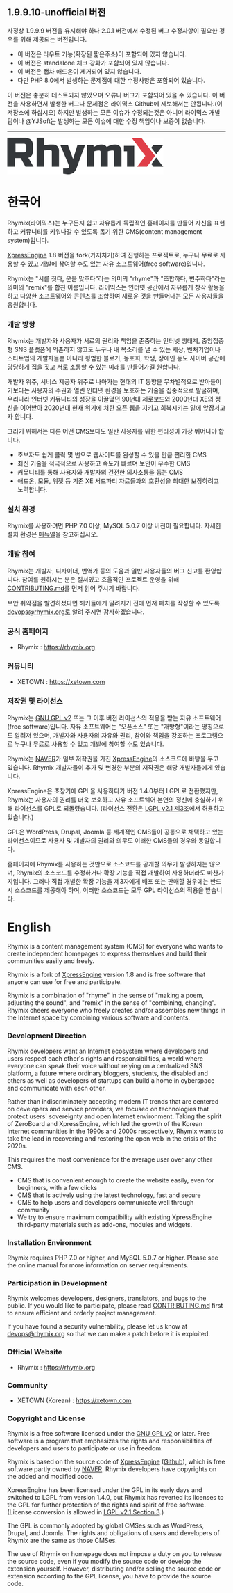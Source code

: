 ## 1.9.9.10-unofficial 버전

사정상 1.9.9.9 버전을 유지해야 하나 2.0.1 버전에서 수정된 버그 수정사항이 필요한 경우를 위해 제공되는 버전입니다. 

- 이 버전은 라우트 기능(확장된 짧은주소)이 포함되어 있지 않습니다.
- 이 버전은 standalone 체크 강화가 포함되어 있지 않습니다.
- 이 버전은 캡차 애드온이 제거되어 있지 않습니다.
- 다만 PHP 8.0에서 발생하는 문제점에 대한 수정사항은 포함되어 있습니다.

이 버전은 충분히 테스트되지 않았으며 오류나 버그가 포함되어 있을 수 있습니다. 이 버전을 사용하면서 발생한 버그나 문제점은 라이믹스 Github에 제보해서는 안됩니다.(이 저장소에 하십시오) 하지만 발생하는 모든 이슈가 수정되는것은 아니며 라이믹스 개발팀이나 @YJSoft는 발생하는 모든 이슈에 대한 수정 책임이나 보증이 없습니다.

----

[![Rhymix](./common/img/logo.png)](https://rhymix.org)

# 한국어

Rhymix(라이믹스)는 누구든지 쉽고 자유롭게 독립적인 홈페이지를 만들어
자신을 표현하고 커뮤니티를 키워나갈 수 있도록 돕기 위한 CMS(content management system)입니다.

[XpressEngine](https://xe1.xpressengine.com) 1.8 버전을 fork(가지치기)하여 진행하는 프로젝트로,
누구나 무료로 사용할 수 있고 개발에 참여할 수도 있는 자유 소프트웨어(free software)입니다.

Rhymix는 "시를 짓다, 운을 맞추다"라는 의미의 "rhyme"과
"조합하다, 변주하다"라는 의미의 "remix"를 합친 이름입니다.
라이믹스는 인터넷 공간에서 자유롭게 창작 활동을 하고
다양한 소프트웨어와 콘텐츠를 조합하여 새로운 것을 만들어내는 모든 사용자들을 응원합니다.

### 개발 방향

Rhymix는 개발자와 사용자가 서로의 권리와 책임을 존중하는 인터넷 생태계,
중앙집중형 SNS 플랫폼에 의존하지 않고도 누구나 내 목소리를 낼 수 있는 세상,
벤처기업이나 스타트업의 개발자들뿐 아니라 평범한 블로거, 동호회, 학생, 장애인 등도
사이버 공간에 당당하게 집을 짓고 서로 소통할 수 있는 미래를 만들어가길 원합니다.

개발자 위주, 서비스 제공자 위주로 나아가는 현대의 IT 동향을 무차별적으로 받아들이기보다는
사용자의 주권과 열린 인터넷 환경을 보호하는 기술을 집중적으로 발굴하며,
우리나라 인터넷 커뮤니티의 성장을 이끌었던 90년대 제로보드와 2000년대 XE의 정신을 이어받아
2020년대 현재 위기에 처한 오픈 웹을 지키고 회복시키는 일에 앞장서고자 합니다.

그러기 위해서는 다른 어떤 CMS보다도 일반 사용자를 위한 편리성이 가장 뛰어나야 합니다.

- 초보자도 쉽게 클릭 몇 번으로 웹사이트를 완성할 수 있을 만큼 편리한 CMS
- 최신 기술을 적극적으로 사용하고 속도가 빠르며 보안이 우수한 CMS
- 커뮤니티를 통해 사용자와 개발자의 건전한 의사소통을 돕는 CMS
- 애드온, 모듈, 위젯 등 기존 XE 서드파티 자료들과의 호환성을 최대한 보장하려고 노력합니다.

### 설치 환경

Rhymix를 사용하려면 PHP 7.0 이상, MySQL 5.0.7 이상 버전이 필요합니다.
자세한 설치 환경은 [매뉴얼](https://github.com/rhymix/rhymix-docs/blob/master/ko/introduction/requirements.md)을 참고하십시오.

### 개발 참여

Rhymix는 개발자, 디자이너, 번역가 등의 도움과 일반 사용자들의 버그 신고를 환영합니다.
참여를 원하시는 분은 질서있고 효율적인 프로젝트 운영을 위해
[CONTRIBUTING.md](./CONTRIBUTING.md)를 먼저 읽어 주시기 바랍니다.

보안 취약점을 발견하셨다면 해커들에게 알려지기 전에 먼저 패치를 작성할 수 있도록
devops@rhymix.org로 알려 주시면 감사하겠습니다.

### 공식 홈페이지

- Rhymix : https://rhymix.org

### 커뮤니티

- XETOWN : https://xetown.com

### 저작권 및 라이선스

Rhymix는 [GNU GPL v2](http://korea.gnu.org/documents/copyleft/gpl.ko.html)
또는 그 이후 버전 라이선스의 적용을 받는 자유 소프트웨어(free software)입니다.
자유 소프트웨어는 "오픈소스" 또는 "개방형"이라는 명칭으로도 알려져 있으며,
개발자와 사용자의 자유와 권리, 참여와 책임을 강조하는 프로그램으로
누구나 무료로 사용할 수 있고 개발에 참여할 수도 있습니다.

Rhymix는 [NAVER](https://www.navercorp.com/)가 일부 저작권을 가진
[XpressEngine](https://xe1.xpressengine.com)의 소스코드에 바탕을 두고 있습니다.
Rhymix 개발자들이 추가 및 변경한 부분의 저작권은 해당 개발자들에게 있습니다.

XpressEngine은 초창기에 GPL을 사용하다가 버전 1.4.0부터 LGPL로 전환했지만,
Rhymix는 사용자의 권리를 더욱 보호하고 자유 소프트웨어 본연의 정신에 충실하기 위해 라이선스를 GPL로 되돌렸습니다.
(라이선스 전환은 [LGPL v2.1 제3조](http://korea.gnu.org/documents/copyleft/lgpl.ko.html#term3)에서 허용하고 있습니다.)

GPL은 WordPress, Drupal, Joomla 등 세계적인 CMS들이 공통으로 채택하고 있는 라이선스이므로
사용자 및 개발자의 권리와 의무도 이러한 CMS들의 경우와 동일합니다.

홈페이지에 Rhymix를 사용하는 것만으로 소스코드를 공개할 의무가 발생하지는 않으며,
Rhymix의 소스코드를 수정하거나 확장 기능을 직접 개발하여 사용하더라도 마찬가지입니다.
그러나 직접 개발한 확장 기능을 제3자에게 배포 또는 판매할 경우에는 반드시 소스코드를 제공해야 하며,
이러한 소스코드는 모두 GPL 라이선스의 적용을 받습니다.

# English

Rhymix is a content management system (CMS) for everyone who wants to create independent homepages to express themselves and build their communities easily and freely.

Rhymix is a fork of [XpressEngine](https://xe1.xpressengine.com) version 1.8 and is free software that anyone can use for free and participate.

Rhymix is a combination of "rhyme" in the sense of "making a poem, adjusting the sound", and "remix" in the sense of "combining, changing".
Rhymix cheers everyone who freely creates and/or assembles new things in the Internet space by combining various software and contents.

### Development Direction

Rhymix developers want an Internet ecosystem where developers and users respect each other's rights and responsibilities, 
a world where everyone can speak their voice without relying on a centralized SNS platform, 
a future where ordinary bloggers, students, the disabled and others as well as developers of startups can build a home in cyberspace and communicate with each other.

Rather than indiscriminately accepting modern IT trends that are centered on developers and service providers, 
we focused on technologies that protect users' sovereignty and open Internet environment. Taking the spirit of ZeroBoard and XpressEngine, which led the growth of the Korean Internet communities in the 1990s and 2000s respectively, Rhymix wants to take the lead in recovering and restoring the open web in the crisis of the 2020s.

This requires the most convenience for the average user over any other CMS.

- CMS that is convenient enough to create the website easily, even for beginners, with a few clicks
- CMS that is actively using the latest technology, fast and secure
- CMS to help users and developers communicate well through community
- We try to ensure maximum compatibility with existing XpressEngine third-party materials such as add-ons, modules and widgets.

### Installation Environment

Rhymix requires PHP 7.0 or higher, and MySQL 5.0.7 or higher.
Please see the online manual for more information on server requirements.

### Participation in Development

Rhymix welcomes developers, designers, translators, and bugs to the public.
If you would like to participate, please read [CONTRIBUTING.md](./CONTRIBUTING.md) first to ensure efficient and orderly project management.

If you have found a security vulnerability, please let us know at devops@rhymix.org so that we can make a patch before it is exploited.

### Official Website

- Rhymix : https://rhymix.org

### Community

- XETOWN (Korean) : https://xetown.com

### Copyright and License

Rhymix is a free software licensed under the [GNU GPL v2](https://www.gnu.org/licenses/old-licenses/gpl-2.0.html) or later.
Free software is a program that emphasizes the rights and responsibilities of developers and users to participate or use in freedom.

Rhymix is based on the source code of [XpressEngine](https://xe1.xpressengine.com) ([Github](https://github.com/xpressengine/xe-core/)), which is free software partly owned by [NAVER](https://www.navercorp.com/).
Rhymix developers have copyrights on the added and modified code.

XpressEngine has been licensed under the GPL in its early days and switched to LGPL from version 1.4.0, but Rhymix has reverted its licenses to the GPL for further protection of the rights and spirit of free software.
(License conversion is allowed in [LGPL v2.1 Section 3](https://www.gnu.org/licenses/old-licenses/lgpl-2.1.html).)

The GPL is commonly adopted by global CMSes such as WordPress, Drupal, and Joomla. The rights and obligations of users and developers of Rhymix are the same as those CMSes.

The use of Rhymix on homepage does not impose a duty on you to release the source code, even if you modify the source code or develop the extension yourself.
However, distributing and/or selling the source code or extension according to the GPL license, you have to provide the source code.

